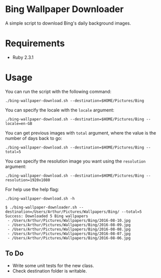 # Bing Wallpaper Downloader
A simple script to download Bing's daily background images.

# Requirements
- Ruby 2.3.1

# Usage
You can run the script with the following command:

```
./bing-wallpaper-download.sh --destination=$HOME/Pictures/Bing
```

You can specify the locale with the `locale` argument:

```
./bing-wallpaper-download.sh --destination=$HOME/Pictures/Bing --locale=en-GB
```

You can get previous images with `total` argument, where the value is the number of days back to go: 

```
./bing-wallpaper-download.sh --destination=$HOME/Pictures/Bing --total=5
```

You can specify the resolution image you want using the `resolution` argument:

```
./bing-wallpaper-download.sh --destination=$HOME/Pictures/Bing --resolution=1920x1080
```

For help use the help flag:

```
./bing-wallpaper-download.sh -h
```

```
$ ./bing-wallpaper-downloader.sh --destination=/Users/Arthur/Pictures/Wallpapers/Bing/ --total=5
Success: Downloaded 5 Bing wallpapers
 - /Users/Arthur/Pictures/Wallpapers/Bing/2016-08-10.jpg
 - /Users/Arthur/Pictures/Wallpapers/Bing/2016-08-09.jpg
 - /Users/Arthur/Pictures/Wallpapers/Bing/2016-08-08.jpg
 - /Users/Arthur/Pictures/Wallpapers/Bing/2016-08-07.jpg
 - /Users/Arthur/Pictures/Wallpapers/Bing/2016-08-06.jpg
 ```

## To Do
- Write some unit tests for the new class.
- Check destination folder is writable.
